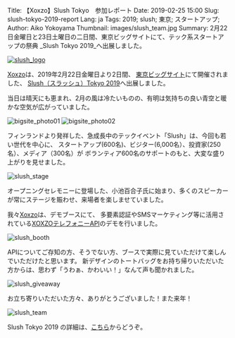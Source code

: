 Title: 【Xoxzo】Slush Tokyo　参加レポート
Date: 2019-02-25 15:00
Slug: slush-tokyo-2019-report
Lang: ja
Tags: 2019; slush; 東京; スタートアップ;
Author: Aiko Yokoyama
Thumbnail: images/slush_team.jpg
Summary: 2月22日金曜日と23日土曜日の二日間、東京ビッグサイトにて、テック系スタートアップの祭典 _Slush Tokyo 2019_へ出展しました。

[![slush_logo](/images/slush_logo.png)](https://tokyo.slush.org/)

[Xoxzo](https://info.xoxzo.com/ja/)は、2019年2月22日金曜日より2日間、
[東京ビッグサイト](http://www.bigsight.jp/)にて開催されました、
[Slush（スラッシュ）Tokyo 2019](https://tokyo.slush.org/)へ出展しました。

当日は晴天にも恵まれ、2月の風は冷たいものの、有明は気持ちの良い青空と暖かな空気が広がっていました。

![bigsite_photo01](/images/ariake_01.jpg)
![bigsite_photo02](/images/ariake_02.jpg)

フィンランドより発祥した、急成長中のテックイベント「Slush」は、今回も若い世代を中心に、
スタートアップ(600名)、ビジター(6,000名）、投資家(250名）、メディア（300名）が
ボランティア600名のサポートのもと、大変な盛り上がりを見せました。

![slush_stage](/images/slush_stage.jpg)

オープニングセレモニーに登場した、小池百合子氏に始まり、多くのスピーカーが常にステージを賑わせ、来場者を楽しませていました。

我々[Xoxzo](https://info.xoxzo.com/ja/)は、デモブースにて、
多要素認証やSMSマーケティング等に活用されている[XOXZOテレフォニーAPI](https://www.xoxzo.com/ja/)のデモを行いました。

![slush_booth](/images/slush_booth.jpg)

APIについてご存知の方、そうでない方、ブースで実際に見ていただけて楽しんでいただけたと思います。
新デザインのトートバッグをお持ち帰りいただいた方からは、思わず「うわぁ、かわいい！」なんて声も聞かれました。

![slush_giveaway](/images/slush_giveaway.jpg)

お立ち寄りいただいた方々、ありがとうございました！また来年！

![slush_team](/images/slush_team.jpg)

Slush Tokyo 2019 の詳細は、[こちら](https://tokyo.slush.org/)からどうぞ。

